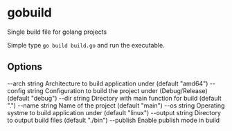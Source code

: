 # gobuild
Single build file for golang projects

Simple type `go build build.go` and run the executable. 

## Options
--arch string
        Architecture to build application under (default "amd64")
--config string
    Configuration to build the project under (Debug/Release) (default "debug")
--dir string
    Directory with main function for build (default ".")
--name string
    Name of the project (default "main")
--os string
    Operating systme to build application under (default "linux")
--output string
    Directory to output  build files (default "./bin")
--publish
    Enable publish mode in build
